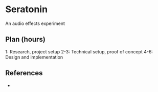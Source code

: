# Seratonin

An audio effects experiment

## Plan (hours)

1: Research, project setup
2-3: Technical setup, proof of concept
4-6: Design and implementation

## References

-
